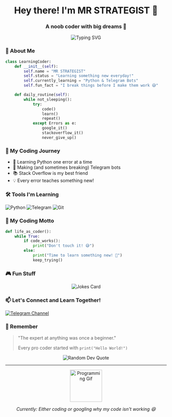 <h1 align="center">Hey there! I'm MR STRATEGIST 👋</h1>
<h3 align="center">A noob coder with big dreams 🚀</h3>

<p align="center">
  <img src="https://readme-typing-svg.herokuapp.com?font=Fira+Code&pause=1000&color=2196F3&center=true&width=435&lines=Enthusiastic+Python+Learner;Beginner+Bot+Developer;Always+Ready+To+Learn" alt="Typing SVG" />
</p>

### 🎯 About Me
```python
class LearningCoder:
    def __init__(self):
        self.name = "MR STRATEGIST"
        self.status = "Learning something new everyday!"
        self.currently_learning = "Python & Telegram Bots"
        self.fun_fact = "I break things before I make them work 😅"

    def daily_routine(self):
        while not_sleeping():
            try:
                code()
                learn()
                repeat()
            except Errors as e:
                google_it()
                stackoverflow_it()
                never_give_up()
```

### 🌱 My Coding Journey
- 🐍 Learning Python one error at a time
- 🤖 Making (and sometimes breaking) Telegram bots
- 📚 Stack Overflow is my best friend
- 💡 Every error teaches something new!

### 🛠️ Tools I'm Learning
<p align="left">
  <img src="https://img.shields.io/badge/Python-Beginner-blue?style=for-the-badge&logo=python&logoColor=white" alt="Python"/>
  <img src="https://img.shields.io/badge/Telegram_Bots-Learning-2CA5E0?style=for-the-badge&logo=telegram&logoColor=white" alt="Telegram"/>
  <img src="https://img.shields.io/badge/Git-Newbie-F05032?style=for-the-badge&logo=git&logoColor=white" alt="Git"/>
</p>

### 💪 My Coding Motto
```python
def life_as_coder():
    while True:
        if code_works():
            print("Don't touch it! 😅")
        else:
            print("Time to learn something new! 🎯")
            keep_trying()
```

### 🎮 Fun Stuff
<p align="center">
  <img src="https://readme-jokes.vercel.app/api?theme=tokyonight" alt="Jokes Card" />
</p>

### 📫 Let's Connect and Learn Together!
<p align="left">
  <a href="https://t.me/MR_STRATEGIST" target="_blank">
    <img src="https://img.shields.io/badge/Join_My_Telegram-Channel-2CA5E0?style=for-the-badge&logo=telegram&logoColor=white" alt="Telegram Channel"/>
  </a>
</p>

### 🌟 Remember
> "The expert at anything was once a beginner." 
> 
> Every pro coder started with `print("Hello World!")`

<p align="center">
  <img src="https://quotes-github-readme.vercel.app/api?type=horizontal&theme=radical" alt="Random Dev Quote"/>
</p>

---

<p align="center">
  <img src="https://media.giphy.com/media/LmNwrBhejkK9EFP504/giphy.gif" width="100" alt="Programming Gif"/>
</p>
<p align="center">
  <i>Currently: Either coding or googling why my code isn't working 😄</i>
</p>

```
